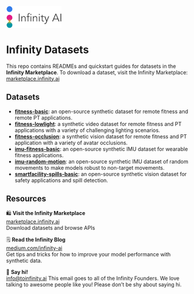 <p align="left">
  <img src="./fitness-basic/assets/logo.png" width="30%">
</p>

# Infinity Datasets

This repo contains READMEs and quickstart guides for datasets in the **Infinity Marketplace**. To download a dataset, visit the Infinity Marketplace: [marketplace.infinity.ai](https://marketplace.infinity.ai)

## Datasets 
+ **[fitness-basic](fitness-basic)**: an open-source synthetic dataset for remote fitness and remote PT applications.
+ **[fitness-lowlight](fitness-lowlight)**: a synthetic video dataset for remote fitness and PT applications with a variety of challenging lighting scenarios.
+ **[fitness-occlusion](fitness-occlusion)**: a synthetic vision dataset for remote fitness and PT application with a variety of avatar occlusions.
+ **[imu-fitness-basic](imu-fitness-basic)**: an open-source synthetic IMU dataset for wearable fitness applications.
+ **[imu-random-motion](imu-random-motion)**: an open-source synthetic IMU dataset of random movements to make models robust to non-target movements.
+ **[smartfacility-spills-basic](smartfacility-spills-basic)**: an open-source synthetic vision dataset for safety applications and spill detection.

## Resources

🛍 **Visit the Infinity Marketplace**  
[marketplace.infinity.ai](https://marketplace.infinity.ai)   
Download datasets and browse APIs

🗒 **Read the Infinity Blog**  
[medium.com/infinity-ai](https://medium.com/infinity-ai)  
Get tips and tricks for how to improve your model performance with synthetic data. 

👋 **Say hi!**   
[info@toinfinity.ai](mailto:info@toinfinity.ai)
This email goes to all of the Infinity Founders. We love talking to awesome people like you! Please don’t be shy about saying hi. 
